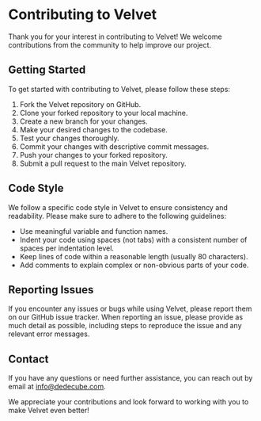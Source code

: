 # Contributing to Velvet

Thank you for your interest in contributing to Velvet! We welcome contributions from the community to help improve our project.

## Getting Started

To get started with contributing to Velvet, please follow these steps:

1. Fork the Velvet repository on GitHub.
2. Clone your forked repository to your local machine.
3. Create a new branch for your changes.
4. Make your desired changes to the codebase.
5. Test your changes thoroughly.
6. Commit your changes with descriptive commit messages.
7. Push your changes to your forked repository.
8. Submit a pull request to the main Velvet repository.

## Code Style

We follow a specific code style in Velvet to ensure consistency and readability. Please make sure to adhere to the following guidelines:

- Use meaningful variable and function names.
- Indent your code using spaces (not tabs) with a consistent number of spaces per indentation level.
- Keep lines of code within a reasonable length (usually 80 characters).
- Add comments to explain complex or non-obvious parts of your code.

## Reporting Issues

If you encounter any issues or bugs while using Velvet, please report them on our GitHub issue tracker. When reporting an issue, please provide as much detail as possible, including steps to reproduce the issue and any relevant error messages.

## Contact

If you have any questions or need further assistance, you can reach out by email at info@dedecube.com.

We appreciate your contributions and look forward to working with you to make Velvet even better!